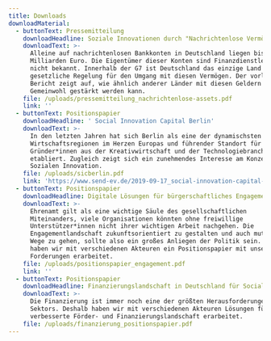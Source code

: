 ```yaml
---
title: Downloads
downloadMaterial:
  - buttonText: Pressemitteilung
    downloadHeadline: Soziale Innovationen durch "Nachrichtenlose Vermögenswerte" finanzieren
    downloadText: >-
      Alleine auf nachrichtenlosen Bankkonten in Deutschland liegen bis zu 9
      Milliarden Euro. Die Eigentümer dieser Konten sind Finanzdienstleistern
      nicht bekannt. Innerhalb der G7 ist Deutschland das einzige Land ohne
      gesetzliche Regelung für den Umgang mit diesen Vermögen. Der vorliegende
      Bericht zeigt auf, wie ähnlich anderer Länder mit diesen Geldern das
      Gemeinwohl gestärkt werden kann.
    file: /uploads/pressemitteilung_nachrichtenlose-assets.pdf
    link: ''
  - buttonText: Positionspapier
    downloadHeadline: ' Social Innovation Capital Berlin'
    downloadText: >-
      In den letzten Jahren hat sich Berlin als eine der dynamischsten
      Wirtschaftsregionen im Herzen Europas und führender Standort für
      Gründer*innen aus der Kreativwirtschaft und der Technologiebranche
      etabliert. Zugleich zeigt sich ein zunehmendes Interesse am Konzept der
      Sozialen Innovation.
    file: /uploads/sicberlin.pdf
    link: 'https://www.send-ev.de/2019-09-17_social-innovation-capital-berlin'
  - buttonText: Positionspapier
    downloadHeadline: Digitale Lösungen für bürgerschaftliches Engagement
    downloadText: >-
      Ehrenamt gilt als eine wichtige Säule des gesellschaftlichen
      Miteinanders, viele Organisationen könnten ohne freiwillige
      Unterstützer*innen nicht ihrer wichtigen Arbeit nachgehen. Die
      Engagementlandschaft zukunftsorientiert zu gestalten und auch mutig neue
      Wege zu gehen, sollte also ein großes Anliegen der Politik sein. Deshalb
      haben wir mit verschiedenen Akteuren ein Positionspapier mit unseren
      Forderungen erarbeitet.
    file: /uploads/positionspapier_engagement.pdf
    link: ''
  - buttonText: Positionspapier
    downloadHeadline: Finanzierungslandschaft in Deutschland für Social Entrepreneurs
    downloadText: >-
      Die Finanzierung ist immer noch eine der größten Herausforderungen des
      Sektors. Deshalb haben wir mit verschiedenen Akteuren Lösungen für eine
      verbesserte Förder- und Finanzierungslandschaft erarbeitet.
    file: /uploads/finanzierung_positionspapier.pdf
---
```


